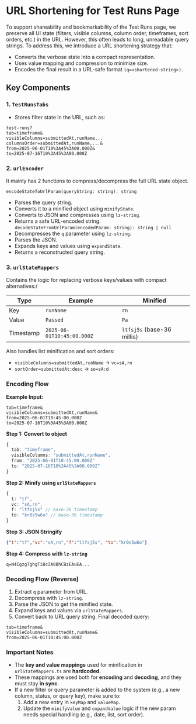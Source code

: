 # URL Shortening for Test Runs Page
To support shareability and bookmarkability of the Test Runs page, we preserve all UI state (filters, visible columns, column order, timeframes, sort orders, etc.) in the URL. However, this often leads to long, unreadable query strings. To address this, we introduce a URL shortening strategy that:
- Converts the verbose state into a compact representation.
- Uses value mapping and compression to minimize size.
- Encodes the final result in a URL-safe format `(q=<shortened-string>)`.

## Key Components

### 1. `TestRunsTabs`
- Stores filter state in the URL, such as:
```
test-runs?
tab=timeframe&
visibleColumns=submittedAt,runName,..
columnsOrder=submittedAt,runName,...&
from=2025-06-01T10%3A45%3A00.000Z&
to=2025-07-16T10%3A45%3A00.000Z
```
### 2. `urlEncoder` 
It mainly has 2 functions to compress/decompress the full URL state object.

`encodeStateToUrlParam(queryString: string): string`
- Parses the query string.
- Converts it to a minified object using `minifyState`.
- Converts to JSON and compresses using `lz-string`.
- Returns a safe URL-encoded string.
 `decodeStateFromUrlParam(encodedParam: string): string | null`
- Decompresses the `q` parameter using `lz-string`.
- Parses the JSON.
- Expands keys and values using `expandState`.
- Returns a reconstructed query string.
### 3. `urlStateMappers` 
Contains the logic for replacing verbose keys/values with compact alternatives:/

| Type      | Example                    | Minified                   | 
| --------- | -------------------------- | -------------------------- | 
| Key       | `runName`                  | `rn`                       |     
| Value     | `Passed`                   | `Pa`                       |   
| Timestamp | `2025-06-01T10:45:00.000Z` | `ltfsj5s` (base-36 millis) | 

Also handles list minification and sort orders:
- `visibleColumns=submittedAt,runName` → `vc=sA,rn`
- `sortOrder=submittedAt:desc` → `so=sA:d`
### Encoding Flow

**Example Input:**

```text
tab=timeframe&
visibleColumns=submittedAt,runName&
from=2025-06-01T10:45:00.000Z
to=2025-07-16T10%3A45%3A00.000Z
```

**Step 1: Convert to object**

```ts
{
  tab: "timeframe",
  visibleColumns: "submittedAt,runName",
  from: "2025-06-01T10:45:00.000Z"
  to: "2025-07-16T10%3A45%3A00.000Z"
}
```

**Step 2: Minify using `urlStateMappers`**

```ts
{
  t: "tf",
  vc: "sA,rn",
  f: "ltfsj5s" // base-36 timestamp
  to: "kr0s5w6o" // base-36 timestamp
}
```

**Step 3: JSON Stringify**

```json
{"t":"tf","vc":"sA,rn","f":"ltfsj5s", "to":"kr0s5w6o"}
```

**Step 4: Compress with `lz-string`**

```text
q=N4IgzgTghgTiBcIA8BhCBzEAuEA...
```

### Decoding Flow (Reverse)
1. Extract `q` parameter from URL.
2. Decompress with `lz-string`.
3. Parse the JSON to get the minified state.
4. Expand keys and values via `urlStateMappers`.
5. Convert back to URL query string.
Final decoded query:
```text
tab=timeframe&
visibleColumns=submittedAt,runName&
from=2025-06-01T10:45:00.000Z
```

### Important Notes
- The **key and value mappings** used for minification in `urlStateMappers.ts` are **hardcoded**.
- These mappings are used both for **encoding** and **decoding**, and they must stay **in sync**.
- If a new filter or query parameter is added to the system (e.g., a new column, status, or query key), make sure to:
  1. Add a new entry in `keyMap` and `valueMap`.
  2. Update the `minifyValue` and `expandValue` logic if the new param needs special handling (e.g., date, list, sort order).

